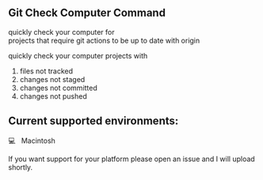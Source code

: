 ## Git Check Computer Command
quickly check your computer for<br/>
projects that require git actions to be up to date with origin

quickly check your computer projects with
1) files not tracked
2) changes not staged
3) changes not committed
4) changes not pushed

## Current supported environments: 
💻&nbsp;&nbsp;&nbsp;Macintosh

If you want support for your platform please open an issue and I will upload shortly.


